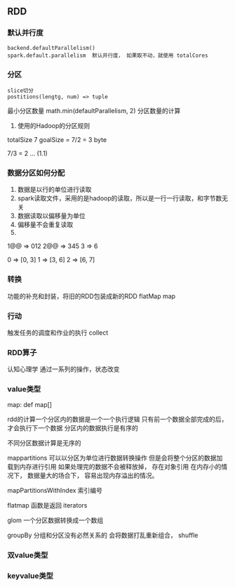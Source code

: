 ## RDD

### 默认并行度

    backend.defaultParallelism() 
    spark.default.parallelism  默认并行度， 如果取不动，就使用 totalCores

### 分区

    slice切分
    postitions(lengtg, num) => tuple 

最小分区数量 math.min(defaultParallelism, 2)
分区数量的计算

1. 使用的Hadoop的分区规则

totalSize 7 goalSize = 7/2 = 3 byte

7/3 = 2 ... (1.1)

### 数据分区如何分配

1. 数据是以行的单位进行读取
2. spark读取文件，采用的是hadoop的读取，所以是一行一行读取，和字节数无关
3. 数据读取以偏移量为单位
4. 偏移量不会重复读取
5. 

1@@ => 012 2@@ => 345 3 => 6

0 => [0, 3]
1 => [3, 6]
2 => [6, 7]
    

### 转换
功能的补充和封装，将旧的RDD包装成新的RDD
flatMap
map




### 行动
触发任务的调度和作业的执行
collect


### RDD算子
认知心理学 
通过一系列的操作，状态改变

### value类型
map: 
def map[]


rdd的计算一个分区内的数据是一个一个执行逻辑
只有前一个数据全部完成的后，才会执行下一个数据
分区内的数据执行是有序的

不同分区数据计算是无序的


mappartitions
可以以分区为单位进行数据转换操作
但是会将整个分区的数据加载到内存进行引用
如果处理完的数据不会被释放掉， 存在对象引用
在内存小的情况下， 数据量大的场合下， 容易出现内存溢出的情况。




mapPartitionsWithIndex
索引编号


flatmap 函数是返回 iterators


glom
一个分区数据转换成一个数组


groupBy 
分组和分区没有必然关系的
会将数据打乱重新组合， shuffle







### 双value类型


### keyvalue类型
